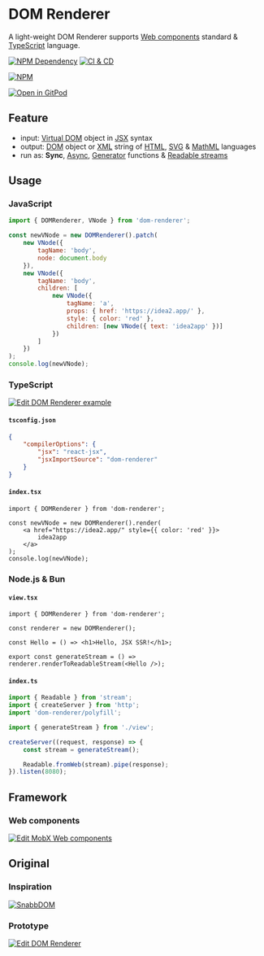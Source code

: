 # DOM Renderer

A light-weight DOM Renderer supports [Web components][1] standard & [TypeScript][2] language.

[![NPM Dependency](https://img.shields.io/librariesio/github/EasyWebApp/DOM-Renderer.svg)][3]
[![CI & CD](https://github.com/EasyWebApp/DOM-Renderer/actions/workflows/main.yml/badge.svg)][4]

[![NPM](https://nodei.co/npm/dom-renderer.png?downloads=true&downloadRank=true&stars=true)][5]

[![Open in GitPod](https://gitpod.io/button/open-in-gitpod.svg)][6]

## Feature

-   input: [Virtual DOM][7] object in [JSX][8] syntax
-   output: [DOM][9] object or [XML][10] string of [HTML][11], [SVG][12] & [MathML][13] languages
-   run as: **Sync**, [Async][14], [Generator][15] functions & [Readable streams][16]

## Usage

### JavaScript

```js
import { DOMRenderer, VNode } from 'dom-renderer';

const newVNode = new DOMRenderer().patch(
    new VNode({
        tagName: 'body',
        node: document.body
    }),
    new VNode({
        tagName: 'body',
        children: [
            new VNode({
                tagName: 'a',
                props: { href: 'https://idea2.app/' },
                style: { color: 'red' },
                children: [new VNode({ text: 'idea2app' })]
            })
        ]
    })
);
console.log(newVNode);
```

### TypeScript

[![Edit DOM Renderer example](https://codesandbox.io/static/img/play-codesandbox.svg)][17]

#### `tsconfig.json`

```json
{
    "compilerOptions": {
        "jsx": "react-jsx",
        "jsxImportSource": "dom-renderer"
    }
}
```

#### `index.tsx`

```tsx
import { DOMRenderer } from 'dom-renderer';

const newVNode = new DOMRenderer().render(
    <a href="https://idea2.app/" style={{ color: 'red' }}>
        idea2app
    </a>
);
console.log(newVNode);
```

### Node.js & Bun

#### `view.tsx`

```tsx
import { DOMRenderer } from 'dom-renderer';

const renderer = new DOMRenderer();

const Hello = () => <h1>Hello, JSX SSR!</h1>;

export const generateStream = () => renderer.renderToReadableStream(<Hello />);
```

#### `index.ts`

```js
import { Readable } from 'stream';
import { createServer } from 'http';
import 'dom-renderer/polyfill';

import { generateStream } from './view';

createServer((request, response) => {
    const stream = generateStream();

    Readable.fromWeb(stream).pipe(response);
}).listen(8080);
```

## Framework

### Web components

[![Edit MobX Web components](https://codesandbox.io/static/img/play-codesandbox.svg)][18]

## Original

### Inspiration

[![SnabbDOM](https://github.com/snabbdom.png)][19]

### Prototype

[![Edit DOM Renderer](https://codesandbox.io/static/img/play-codesandbox.svg)][20]

[1]: https://www.webcomponents.org/
[2]: https://www.typescriptlang.org/
[3]: https://libraries.io/npm/dom-renderer
[4]: https://github.com/EasyWebApp/DOM-Renderer/actions/workflows/main.yml
[5]: https://nodei.co/npm/dom-renderer/
[6]: https://gitpod.io/?autostart=true#https://github.com/EasyWebApp/DOM-Renderer
[7]: https://en.wikipedia.org/wiki/Virtual_DOM
[8]: https://facebook.github.io/jsx/
[9]: https://developer.mozilla.org/en-US/docs/Web/API/Document_Object_Model
[10]: https://developer.mozilla.org/en-US/docs/Web/XML
[11]: https://developer.mozilla.org/en-US/docs/Web/HTML
[12]: https://developer.mozilla.org/en-US/docs/Web/SVG
[13]: https://developer.mozilla.org/en-US/docs/Web/MathML
[14]: https://developer.mozilla.org/en-US/docs/Web/JavaScript/Reference/Statements/async_function
[15]: https://developer.mozilla.org/en-US/docs/Web/JavaScript/Reference/Statements/function*
[16]: https://developer.mozilla.org/en-US/docs/Web/API/ReadableStream
[17]: https://codesandbox.io/s/dom-renderer-example-pmcsvs?autoresize=1&expanddevtools=1&fontsize=14&hidenavigation=1&module=%2Fsrc%2Findex.tsx&theme=dark
[18]: https://codesandbox.io/s/mobx-web-components-pvn9rf?autoresize=1&fontsize=14&hidenavigation=1&module=%2Fsrc%2FWebComponent.ts&moduleview=1&theme=dark
[19]: https://github.com/snabbdom/snabbdom
[20]: https://codesandbox.io/s/dom-renderer-pglxkx?autoresize=1&expanddevtools=1&fontsize=14&hidenavigation=1&module=%2Fsrc%2Findex.ts&theme=dark

